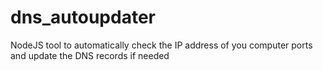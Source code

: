 # dns_autoupdater
NodeJS tool to automatically check the IP address of you computer ports and update the DNS records if needed
